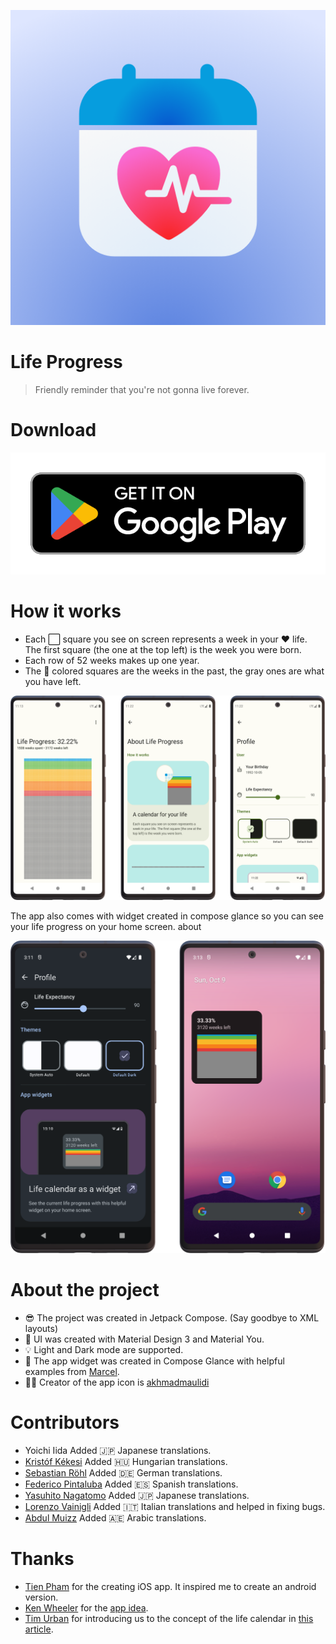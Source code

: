 ![](assets/app-icon.png)
# Life Progress
> Friendly reminder that you're not gonna live forever.

# Download
[![](assets/google-play-badge.png)](https://play.google.com/store/apps/details?id=com.bartozo.lifeprogress)

# How it works
- Each ⬜️ square you see on screen represents a week in your ❤️ life. The first square (the one at the top left) is the week you were born.
- Each row of 52 weeks makes up one year.
- The 🎨 colored squares are the weeks in the past, the gray ones are what you have left.

![](assets/app-screens.png)

The app also comes with widget created in compose glance so you can see your life progress on your home screen.
about

![](assets/widget-screens.png)

# About the project
- 😎 The project was created in Jetpack Compose. (Say goodbye to XML layouts)
- 🎨 UI was created with Material Design 3 and Material You.
- 💡 Light and Dark mode are supported.
- 📱 The app widget was created in Compose Glance with helpful examples from [Marcel](https://twitter.com/marxallski).
- 👨‍🎨 Creator of the app icon is [akhmadmaulidi](https://twitter.com/akhmadmaulidi)

# Contributors
- Yoichi Iida Added 🇯🇵 Japanese translations.
- [Kristóf Kékesi](https://twitter.com/KristofKekesi) Added 🇭🇺 Hungarian translations.
- [Sebastian Röhl](https://twitter.com/SebastianRoehl) Added 🇩🇪 German translations.
- [Federico Pintaluba](https://twitter.com/fedpinx) Added 🇪🇸 Spanish translations.
- [Yasuhito Nagatomo](https://twitter.com/AtarayoSD) Added 🇯🇵 Japanese translations.
- [Lorenzo Vainigli](https://twitter.com/lorenzovngl_dev) Added 🇮🇹 Italian translations and helped in fixing bugs.
- [Abdul Muizz](https://twitter.com/abdulmuizz_0903) Added 🇦🇪 Arabic translations.

# Thanks
- [Tien Pham](https://twitter.com/tienphaw) for the creating iOS app. It inspired me to create an android version.
- [Ken Wheeler](https://twitter.com/ken_wheeler) for the [app idea](https://twitter.com/tienphaw/status/1533797664432615424).
- [Tim Urban](https://twitter.com/waitbutwhy) for introducing us to the concept of the life calendar in [this article](https://waitbutwhy.com/2014/05/life-weeks.html).
